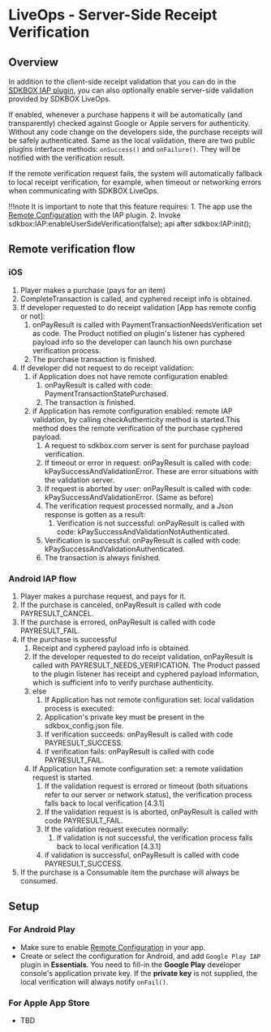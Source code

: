 <h1>LiveOps - Server-Side Receipt Verification</h1>

## Overview
In addition to the client-side receipt validation that you can do in the [SDKBOX IAP plugin](../plugins/iap), you can also optionally enable server-side validation provided by SDKBOX LiveOps.

If enabled, whenever a purchase happens it will be automatically (and transparently) checked against Google or Apple servers for authenticity. Without any code change on the developers side, the purchase receipts will be safely authenticated. Same as the local validation, there are two public plugins interface methods: `onSuccess()` and `onFailure()`. They will be notified with the verification result.

If the remote verification request fails, the system will automatically fallback to local receipt verification, for example, when timeout or networking errors when communicating with SDKBOX LiveOps.

!!!note
    It is important to note that this feature requires:
    1. The app use the [Remote Configuration](./remote-config) with the IAP plugin.
    2. Invoke sdkbox:IAP:enableUserSideVerification(false); api after sdkbox:IAP:init();


## Remote verification flow

### iOS
1. Player makes a purchase (pays for an item)
2. CompleteTransaction is called, and cyphered receipt info is obtained.
3. If developer requested to do receipt validation [App has remote config or not]:
    1. onPayResult is called with PaymentTransactionNeedsVerification set as code. The Product notified on plugin's listener has cyphered payload info so the developer can launch his own purchase verification process.
    2. The purchase transaction is finished.
4. If developer did not request to do receipt validation:
    1. if Application does not have remote configuration enabled:
        1. onPayResult is called with code: PaymentTransactionStatePurchased.
        2. The transaction is finished.
    2. if Application has remote configuration enabled: remote IAP validation, by calling checkAuthenticity method is started.This method does the remote verification of the purchase cyphered payload.
        1. A request to sdkbox.com server is sent for purchase payload verification.
	    1. If timeout or error in request: onPayResult is called with code: kPaySuccessAndValidationError. These are error situations with the validation server.
	    2. If request is aborted by user: onPayResult is called with code: kPaySuccessAndValidationError. (Same as before)
	    3. The verification request processed normally, and a Json response is gotten as a result:
	        1. Verification is not successful: onPayResult is called with code: kPaySuccessAndValidationNotAuthenticated.
		2. Verification is successful: onPayResult is called with code: kPaySuccessAndValidationAuthenticated.
        2. The transaction is always finished.

### Android IAP flow
1. Player makes a purchase request, and pays for it.
2. If the purchase is canceled, onPayResult is called with code PAYRESULT_CANCEL.
3. If the purchase is errored, onPayResult is called with code PAYRESULT_FAIL.
4. If the purchase is successful
    1. Receipt and cyphered payload info is obtained.
    2. If the developer requested to do receipt validation, onPayResult is called with PAYRESULT_NEEDS_VERIFICATION. The Product passed to the plugin listener has receipt and cyphered payload information, which is sufficient info to verify purchase authenticity.
    3. else
        1. If Application has not remote configuration set: local validation process is executed:
	    1. Application's private key must be present in the sdkbox_config.json file.
	    2. If verification succeeds: onPayResult is called with code PAYRESULT_SUCCESS.
	    3. if verification fails: onPayResult is called with code PAYRESULT_FAIL.
	2. If Application has remote configuration set: a remote validation request is started.
	    1. If the validation request is errored or timeout (both situations refer to our server or network status), the verification process falls back to local verification [4.3.1]
	    2. If the validation request is is aborted, onPayResult is called with code PAYRESULT_FAIL.
	    3. If the validation request executes normally:
	        1. If validation is not successful, the verification process falls back to local verification [4.3.1]
		2. if validation is successful, onPayResult is called with code PAYRESULT_SUCCESS.
5. If the purchase is a Consumable item the purchase will always be consumed.


## Setup

### For Android Play
* Make sure to enable [Remote Configuration](./remote-config) in your app.
* Create or select the configuration for Android, and add `Google Play IAP` plugin in __Essentials__. You need to fill-in the __Google Play__ developer console's application private key. If the __private key__ is not supplied, the local verification will always notify `onFail()`.

### For Apple App Store
* TBD
